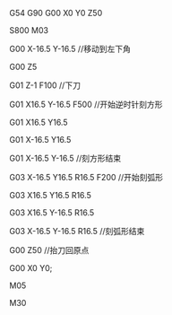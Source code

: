 G54 G90 G00 X0 Y0 Z50

S800 M03

G00 X-16.5 Y-16.5 //移动到左下角

G00 Z5

G01 Z-1 F100 //下刀

G01 X16.5 Y-16.5 F500 //开始逆时针刻方形

G01 X16.5 Y16.5

G01 X-16.5 Y16.5

G01 X-16.5 Y-16.5 //刻方形结束

G03 X-16.5 Y16.5 R16.5 F200 //开始刻弧形

G03 X16.5 Y16.5 R16.5

G03 X16.5 Y-16.5 R16.5

G03 X-16.5 Y-16.5 R16.5 //刻弧形结束

G00 Z50 //抬刀回原点

G00 X0 Y0;

M05

M30